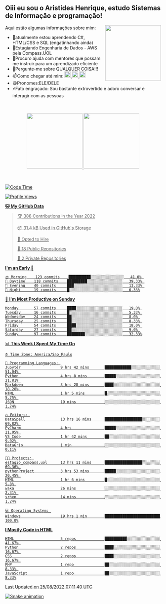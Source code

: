 ## Oiii eu sou o Aristides Henrique, estudo Sistemas de Informação e programação!

<div >
Aqui estão algumas informações sobre mim:<img align="right" height="180em" src="https://user-images.githubusercontent.com/97318481/177042589-45d62122-82a9-4a32-b3a7-87b322825b2f.png">
</div>

- 🌱atualmente estou aprendendo C#, HTML/CSS e SQL (engatinhando ainda)
- 👯Estagiando Engenharia de Dados - AWS pela Compass.UOL
- 🤔Procuro ajuda com mentores que possam me instruir para um aprendizado eficiente
- 💬Pergunte-me sobre QUALQUER COISA!!!
- 📫Como chegar até mim:
  <a href="https://www.instagram.com/aryhenry/" target="_blank">
  <img src="https://img.shields.io/badge/-Instagram-%23E4405F?style=for-the-badge&logo=instagram&logoColor=black" height="20px">
  </a>
  <a href="https://www.linkedin.com/in/aristides-henrique/" target="_blank">
  <img src="https://img.shields.io/badge/-LinkedIn-%230077B5?style=for-the-badge&logo=linkedin&logoColor=black" height="20px">
  </a> 
  <a href="mailto:arihenriqueuna@gmail.com">
  <img src="https://img.shields.io/badge/-Gmail-%23333?style=for-the-badge&logo=gmail&logoColor=white" height="20px">
  </a>
- 😄Pronomes:ELE/DELE
- ⚡Fato engraçado: Sou bastante extrovertido e adoro conversar e interagir com as pessoas
<br/>
<br/>
<div align="center">
  <a href="https://github.com/arihenrique">
  <img height="180em" src="https://github-readme-stats.vercel.app/api?username=arihenrique&show_icons=true&theme=dracula&include_all_commits=true&count_private=true"/>
  <img height="180em" src="https://github-readme-stats.vercel.app/api/top-langs/?username=arihenrique&layout=compact&langs_count=7&theme=dracula"/>
</div><br/><br/>

<!--START_SECTION:waka-->
![Code Time](http://img.shields.io/badge/Code%20Time-65%20hrs%2032%20mins-blue)

![Profile Views](http://img.shields.io/badge/Profile%20Views-125-blue)

**🐱 My GitHub Data** 

> 🏆 388 Contributions in the Year 2022
 > 
> 📦 31.4 kB Used in GitHub's Storage 
 > 
> 💼 Opted to Hire
 > 
> 📜 18 Public Repositories 
 > 
> 🔑 2 Private Repositories  
 > 
**I'm an Early 🐤** 

```text
🌞 Morning    123 commits    ██████████░░░░░░░░░░░░░░░   41.0% 
🌇 Daytime    118 commits    █████████░░░░░░░░░░░░░░░░   39.33% 
🌃 Evening    40 commits     ███░░░░░░░░░░░░░░░░░░░░░░   13.33% 
🌙 Night      19 commits     █░░░░░░░░░░░░░░░░░░░░░░░░   6.33%

```
📅 **I'm Most Productive on Sunday** 

```text
Monday       57 commits     ████░░░░░░░░░░░░░░░░░░░░░   19.0% 
Tuesday      16 commits     █░░░░░░░░░░░░░░░░░░░░░░░░   5.33% 
Wednesday    24 commits     ██░░░░░░░░░░░░░░░░░░░░░░░   8.0% 
Thursday     25 commits     ██░░░░░░░░░░░░░░░░░░░░░░░   8.33% 
Friday       54 commits     ████░░░░░░░░░░░░░░░░░░░░░   18.0% 
Saturday     27 commits     ██░░░░░░░░░░░░░░░░░░░░░░░   9.0% 
Sunday       97 commits     ████████░░░░░░░░░░░░░░░░░   32.33%

```


📊 **This Week I Spent My Time On** 

```text
⌚︎ Time Zone: America/Sao_Paulo

💬 Programming Languages: 
Jupyter                  9 hrs 42 mins       ████████████░░░░░░░░░░░░░   51.04% 
Python                   4 hrs 8 mins        █████░░░░░░░░░░░░░░░░░░░░   21.81% 
Markdown                 3 hrs 28 mins       ████░░░░░░░░░░░░░░░░░░░░░   18.28% 
HTML                     1 hr 5 mins         █░░░░░░░░░░░░░░░░░░░░░░░░   5.75% 
JSON                     19 mins             ░░░░░░░░░░░░░░░░░░░░░░░░░   1.74%

🔥 Editors: 
DataSpell                13 hrs 16 mins      █████████████████░░░░░░░░   69.82% 
PyCharm                  4 hrs               █████░░░░░░░░░░░░░░░░░░░░   21.05% 
VS Code                  1 hr 42 mins        ██░░░░░░░░░░░░░░░░░░░░░░░   9.02% 
DataGrip                 1 min               ░░░░░░░░░░░░░░░░░░░░░░░░░   0.11%

🐱‍💻 Projects: 
estagio_compass.uol      13 hrs 11 mins      █████████████████░░░░░░░░   69.36% 
pythonProject            3 hrs 53 mins       █████░░░░░░░░░░░░░░░░░░░░   20.45% 
HTML                     1 hr 6 mins         █░░░░░░░░░░░░░░░░░░░░░░░░   5.8% 
waka                     26 mins             ░░░░░░░░░░░░░░░░░░░░░░░░░   2.31% 
srhen                    14 mins             ░░░░░░░░░░░░░░░░░░░░░░░░░   1.24%

💻 Operating System: 
Windows                  19 hrs 1 min        █████████████████████████   100.0%

```

**I Mostly Code in HTML** 

```text
HTML                     5 repos             ██████████░░░░░░░░░░░░░░░   41.67% 
Python                   2 repos             ████░░░░░░░░░░░░░░░░░░░░░   16.67% 
CSS                      2 repos             ████░░░░░░░░░░░░░░░░░░░░░   16.67% 
PHP                      1 repo              ██░░░░░░░░░░░░░░░░░░░░░░░   8.33% 
JavaScript               1 repo              ██░░░░░░░░░░░░░░░░░░░░░░░   8.33%

```



 Last Updated on 25/08/2022 07:11:40 UTC
<!--END_SECTION:waka-->

![Snake animation](https://github.com/arihenrique/arihenrique/blob/output/github-contribution-grid-snake.svg)

